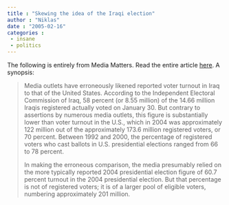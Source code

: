 ```yaml
---
title : "Skewing the idea of the Iraqi election"
author : "Niklas"
date : "2005-02-16"
categories : 
 - insane
 - politics
---
```


The following is entirely from Media Matters. Read the entire article [here](http://mediamatters.org/items/200502160001). A synopsis:

> Media outlets have erroneously likened reported voter turnout in Iraq to that of the United States. According to the Independent Electoral Commission of Iraq, 58 percent (or 8.55 million) of the 14.66 million Iraqis registered actually voted on January 30. But contrary to assertions by numerous media outlets, this figure is substantially lower than voter turnout in the U.S., which in 2004 was approximately 122 million out of the approximately 173.6 million registered voters, or 70 percent. Between 1992 and 2000, the percentage of registered voters who cast ballots in U.S. presidential elections ranged from 66 to 78 percent.
> 
> In making the erroneous comparison, the media presumably relied on the more typically reported 2004 presidential election figure of 60.7 percent turnout in the 2004 presidential election. But that percentage is not of registered voters; it is of a larger pool of eligible voters, numbering approximately 201 million.
